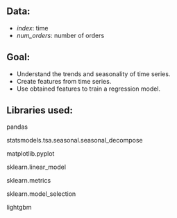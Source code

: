 ## Data:

- *index*: time
- *num_orders*: number of orders

## Goal:

- Understand the trends and seasonality of time series.
- Create features from time series.
- Use obtained features to train a regression model.

## Libraries used:

pandas

statsmodels.tsa.seasonal.seasonal_decompose

matplotlib.pyplot

sklearn.linear_model

sklearn.metrics

sklearn.model_selection

lightgbm